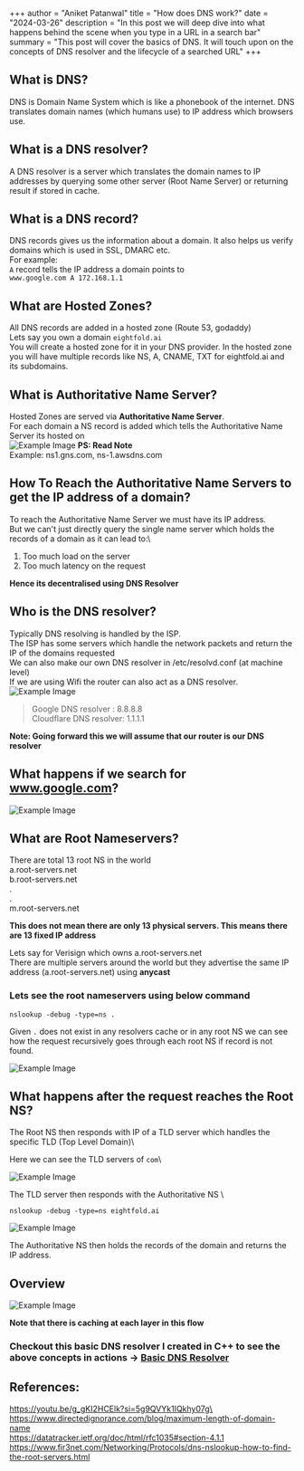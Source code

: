 +++
author = "Aniket Patanwal"
title = "How does DNS work?"
date = "2024-03-26"
description = "In this post we will deep dive into what happens behind the scene when you type in a URL in a search bar"
summary = "This post will cover the basics of DNS. It will touch upon on the concepts of DNS resolver and the lifecycle of a searched URL"
+++
## What is DNS?
DNS is Domain Name System which is like a phonebook of the internet. DNS translates domain names (which humans use) to IP address which browsers use.

## What is a DNS resolver?
A DNS resolver is a server which translates the domain names to IP addresses by querying some other server (Root Name Server) or returning result if stored in cache.

## What is a DNS record?
DNS records gives us the information about a domain. It also helps us verify domains which is used in SSL, DMARC etc.\
For example:\
`A` record tells the IP address a domain points to\
`www.google.com A 172.168.1.1`

## What are Hosted Zones?
All DNS records are added in a hosted zone (Route 53, godaddy)\
Lets say you own a domain `eightfold.ai`\
You will create a hosted zone for it in your DNS provider. In the hosted zone you will have multiple records like NS, A, CNAME, TXT
for eightfold.ai and its subdomains.

## What is Authoritative Name Server?
Hosted Zones are served via **Authoritative Name Server**. \
For each domain a NS record is added which tells the Authoritative Name Server its hosted on\
![Example Image](images/ns-record.png)
**PS: Read Note**\
Example: ns1.gns.com, ns-1.awsdns.com

## How To Reach the Authoritative Name Servers to get the IP address of a domain?
To reach the Authoritative Name Server we must have its IP address. \
But we can't just directly query the single name server which holds the records of a domain as it can lead to:\
1. Too much load on the server
2. Too much latency on the request

**Hence its decentralised using DNS Resolver**


## Who is the DNS resolver?
Typically DNS resolving is handled by the ISP.\
The ISP has some servers which handle the network packets and return the IP of the domains requested\
We can also make our own DNS resolver in /etc/resolvd.conf (at machine level)\
If we are using Wifi the router can also act as a DNS resolver.\
![Example Image](/images/dns-base.png)

>Google DNS resolver : 8.8.8.8\
>Cloudflare DNS resolver: 1.1.1.1


**Note: Going forward this we will assume that our router is our DNS resolver**

## What happens if we search for www.google.com?

![Example Image](/images/root-ns.png)

## What are Root Nameservers?
There are total 13 root NS in the world\
a.root-servers.net\
b.root-servers.net\
.\
.\
m.root-servers.net

**This does not mean there are only 13 physical servers. This means there are 13 fixed IP address**

Lets say for Verisign which owns a.root-servers.net\
There are multiple servers around the world but they advertise the same IP address (a.root-servers.net) using **anycast**

### Lets see the root nameservers using below command
```
nslookup -debug -type=ns .
```
Given `.` does not exist in any resolvers cache or in any root NS we can see how the request recursively goes through each root NS if record is not found.

![Example Image](/images/nslookup-debug-root.png)


## What happens after the request reaches the Root NS?
The Root NS then responds with IP of a TLD server which handles the specific TLD (Top Level Domain)\

Here we can see the  TLD servers of `com`\

![Example Image](/images/nslookup-debug-com.png)


The TLD server then responds with the Authoritative NS \

```
nslookup -debug -type=ns eightfold.ai
```
![Example Image](/images/nslookupfinal.png)

The Authoritative NS then holds the records of the domain and returns the IP address.


## Overview
![Example Image](/images/overview.png)

**Note that there is caching at each layer in this flow**

### Checkout this basic DNS resolver I created in C++ to see the above concepts in actions -> [Basic DNS Resolver](https://github.com/medntknw/DNSResolver)


## References:
https://youtu.be/g_gKI2HCElk?si=5g9QVYk1IQkhy07g\
https://www.directedignorance.com/blog/maximum-length-of-domain-name \
https://datatracker.ietf.org/doc/html/rfc1035#section-4.1.1 \
https://www.fir3net.com/Networking/Protocols/dns-nslookup-how-to-find-the-root-servers.html

